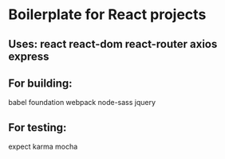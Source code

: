 # Boilerplate for React projects

## Uses: react react-dom react-router axios express

## For building:
babel
foundation
webpack
node-sass
jquery

## For testing:
expect
karma
mocha
